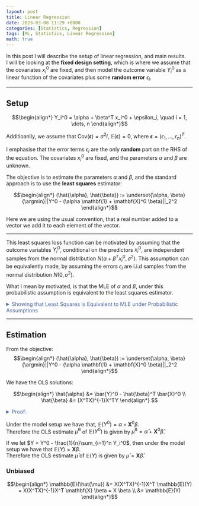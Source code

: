 ```yaml
---
layout: post
title: Linear Regression
date: 2023-03-08 11:29 +0000
categories: [Statistics, Regression]
tags: [ML, Statistics, Linear Regression] 
math: true
---
```


In this post I will describe the setup of linear regression, and main results.  
I will be looking at the **fixed design setting**, which is where we assume that the covariates $x_i^0$ are fixed, and then model the outcome variable $Y_i^0$ as a linear function of the covariates plus some **random error** $\epsilon_i$.

***

## Setup

$$\begin{align*}
Y_i^0 = \alpha + \beta^T x_i^0 + \epsilon_i, \quad i = 1, \dots, n 
\end{align*}$$

Additioanlly, we assume that $\text{Cov}(\boldsymbol{\epsilon}) = \sigma^2 I, \; \mathbb{E}(\boldsymbol{\epsilon}) = 0$, where $\boldsymbol{\epsilon} = (\epsilon_1, \dots, \epsilon_n)^T$.  

I emphasise that the error terms $\epsilon_i$ are the only **random** part on the RHS of the equation. The covariates $x_i^0$ are fixed, and the parameters $\alpha$ and $\beta$ are unknown.

The objective is to estimate the parameters $\alpha$ and $\beta$, and the standard approach is to use the **least squares** estimator:

$$\begin{align*}
(\hat{\alpha}, \hat{\beta}) := \underset{\alpha, \beta}{\argmin}||Y^0 - (\alpha \mathbf{1} + \mathbf{X}^0 \beta)||_2^2
\end{align*}$$

Here we are using the usual convention, that a real number added to a vector we add it to each element of the vector.


***
This least squares loss function can be motivated by assuming that the outcome variables $Y_i^0$, conditional on the predictors $x_i^0$, are independent samples from the normal distribution $N(\alpha + \beta^T x_i^0, \sigma^2)$. This assumption can be equivalently made, by assuming the errors $\epsilon_i$ are i.i.d samples from the normal distribution $N(0, \sigma^2)$.

What I mean by motivated, is that the MLE of $\alpha$ and $\beta$, under this probabilistic assumption is equivalent to the least squares estimator.  

<details>

  <summary markdown="span" style="color:#4863A0">Showing that Least Squares is Equivalent to MLE under Probabilistic Assumptions</summary>
<div markdown="1">

Assume $\{(\mathbf{x}_i, y_i) \mid i = 1, \dots n\}$ are repeated independent samples from random variables $\mathbf{X}$ and $Y$ respectively. With $Y \mid \mathbf{X} \sim N(f(\mathbf{x};\mathbf{w}), \sigma^2)$. 

We then can write that:

$$\begin{align}
    p(y_1, \dots y_n \mid \mathbf{x}_1, \dots \mathbf{x}_n; \bw, \sigma) &= \frac{\prod_{i=1}^{n}{p(\mathbf{x}_i,y_i;\bw, \sigma)}}{\prod_{i=1}^{n}{p(\mathbf{x}_i;\bw, \sigma)}} \\
    &= \prod_{i=1}^{n}{p(y_i \mid \mathbf{x}_i;\bw, \sigma)}
\end{align}$$

And therfore under the distributional assumption the log-likelihood is given by:

$$\begin{align}
  \log(p(y_1, \dots y_n \mid \mathbf{x}_1, \dots \mathbf{x}_n; \bw, \sigma)) = C + \frac{\sum_{i=1}^{n}{(y_i - f(\mathbf{x}_i;\bw))^2}}{2\sigma^2}
\end{align}$$

And hence the MLE of $\bw$ is given by solving the least squares problem.

Alternatively, it can be sometimes be more easily thought of in the fixed design setting, where the covariates $x_i^0$ are fixed. And then we sample the $y_i$'s independently from the normal distribution $N(\alpha + \beta^T x_i^0, \sigma^2)$. 

In that case we would just write the density as a function of the constants $\mathbf{x}_i$:

\begin{align}


</div>
</details>

***

## Estimation

From the objective:
$$\begin{align*}
(\hat{\alpha}, \hat{\beta}) := \underset{\alpha, \beta}{\argmin}||Y^0 - (\alpha \mathbf{1} + \mathbf{X}^0 \beta)||_2^2
\end{align*}$$





We have the OLS solutions:  

$$\begin{align*}
\hat{\alpha} &= \bar{Y}^0 - \hat{\beta}^T \bar{X}^0 \\
\hat{\beta} &= (X^TX)^{-1}X^TY 
\end{align*}
$$

<details>

  <summary markdown="span" style="color:#4863A0">Proof:</summary>
<div markdown="1">

- Solution for intercept $\alpha$:

$$\begin{align*}
||Y^0 - (\alpha + \mathbf{X}^0 \beta)||_2^2 = (Y^0 - (\alpha \mathbf{1} + \mathbf{X}^0 \beta))^T(Y^0 - (\alpha \mathbf{1} + \mathbf{X}^0 \beta)) \\
= (Y^0)^T Y^0 - 2(Y^0)^T(\alpha \mathbf{1} + \mathbf{X}^0 \beta) + (\alpha \mathbf{1} + \mathbf{X}^0 \beta)^T(\alpha \mathbf{1} + \mathbf{X}^0 \beta) 
\end{align*}$$

Minimising w.r.t to the constant $\alpha$, so just looking at terms that depend on $\alpha$:

$$\begin{align*}
\frac{\partial}{\partial \alpha} - \alpha (Y^0)^T \mathbf{1} + \alpha (\mathbf{1}^T \mathbf{1}) \alpha + 2\beta^T \mathbf{X}^0 \alpha \mathbf{1} \\
= -2(Y^0)^T \mathbf{1} + 2\alpha n + 2\beta^T \mathbf{X}^0 \mathbf{1}
\end{align*}$$

Setting to zero gives:

$$\begin{align*}
\hat{\alpha} &= \frac{1}{n}\left[\left(\sum_{i = 1}^{n}Y_i^0 - \left(\sum_{i = 1}^{n}(x_i^0)^T \beta \right) \right)\right] \\
&= \bar{Y}^0 - \bar{X}^0 \beta
\end{align*}$$

Where $\bar{X}^0$ is the mean row vector of the design matrix. Hence plugging $\hat{\alpha}$ back into the objective gives:

$$
\begin{align*}
Y^0 - (\hat{\alpha} \mathbf{1} + \mathbf{X}^0 \beta) = (Y^0 - (\bar{Y}^0 \mathbf{1} - (\bar{X}^0 \beta)\mathbf{1} + \mathbf{X}^0 \beta)) \\
= (Y^0 - \bar{Y}^0 \mathbf{1}) - (\mathbf{X}^0 - \bar{X}^0 \mathbf{1})\beta \\
= (Y -\mathbf{X} \beta)
\end{align*}
$$

Where $Y$ and $\mathbf{X}$ are the centered response variable and design matrix respectively.  


- Solution for intercept $\beta$:




***
</div>
</details>



Under the model setup we have that, $\mathbb{E}(Y^0) = \alpha + \mathbf{X}^0 \beta$.  
Therefore the OLS estimate $\hat{\mu}^0$ of  $\mathbb{E}(Y^0)$ is given by $\hat{\mu}^0 = \hat{\alpha} + \mathbf{X}^0 \hat{\beta}$.

If we let $Y = Y^0 - \frac{1}{n}\sum_{i=1}^n Y_i^0$, then under the model setup we have that $\mathbb{E}(Y) = \mathbf{X} \beta$.  
Therefore the OLS estimate $\hat{\mu}$ of $\mathbb{E}(Y)$ is given by $\hat{\mu} = \mathbf{X} \hat{\beta}$.

### Unbiased

$$\begin{align*}
\mathbb{E}(\hat{\mu}) &= X(X^TX)^{-1}X^T \mathbb{E}(Y) = X(X^TX)^{-1}X^T \mathbf{X} \beta = X \beta \\
 &= \mathbb{E}(Y)
\end{align*}$$